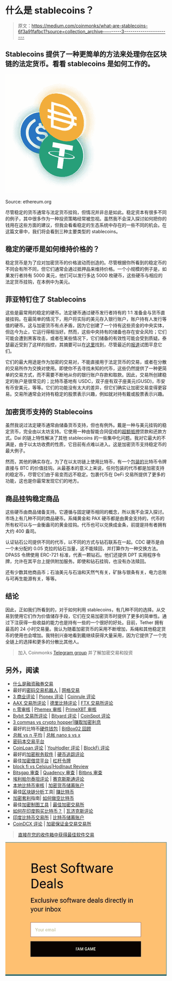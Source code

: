 # 什么是 stablecoins？

> 原文：<https://medium.com/coinmonks/what-are-stablecoins-6f3a91fafbc1?source=collection_archive---------3----------------------->

## Stablecoins 提供了一种更简单的方法来处理你在区块链的法定货币。看看 stablecoins 是如何工作的。

![](img/c127e6d59134a5aef63ccb523c357583.png)

Source: ethereum.org

尽管稳定的货币通常与法定货币挂钩，但情况并非总是如此。稳定资本有很多不同的例子，其中很多作为一种投资策略经常被忽视。虽然我不会深入探讨如何把你的钱用在这些方面的建议，但我会看看稳定的生态系统中存在的一些不同的机会。在这篇文章中，我们将会看到三种主要类型的 stablecoins。

## 稳定的硬币是如何维持价格的？

稳定货币是为了应对加密货币的价格波动而创造的。尽管根据你所看到的稳定币的不同会有所不同，但它们通常会通过抵押品来维持价格。一个小规模的例子是，如果发行者持有 5000 美元，他们可以发行多达 5000 枚硬币，这些硬币与相应的法定货币挂钩，在本例中为美元。

## **菲亚特钉住了 Stablecoins**

这些是最常用的稳定的硬币。法定硬币通过硬币发行者持有的 1:1 准备金与货币直接挂钩。在最简单的情况下，用户将实际的美元存入银行账户，账户持有人发行等值的硬币。这与加密货币有点矛盾，因为它创建了一个持有这些资金的中央实体，但迄今为止，它运行得相当好。然而，这些中央持有的储备也存在安全风险；它们可能会遭到黑客攻击，或者在某些情况下，它们储备的有效性可能会受到质疑。泰瑟最近受到了这样的指控，其摘要可以在[这里](https://cointelegraph.com/news/the-strange-story-of-tether-the-digital-money-that-claims-it-isnt-money)找到，尽管最近的[报道](https://cointelegraph.com/news/tether-stablecoin-is-fully-backed-says-new-assurance-report)试图平息它们。

它们的最大用途是作为加密的交易对，不能直接用于法定货币的交易，或者在分散的交易所作为交换对使用。即使你不去寻找未知的代币，这些仍然提供了一种更简单的交易方式，而不需要不断地从你的银行账户存款和取款。因此，交易所创建稳定的账户是很常见的；比特币基地有 USDC，双子座有双子座美元(GUSD)，币安有币安美元，等等。它们的功能没有太大的差异，但它们确实让加密交易变得更容易。交易所通常会对持有稳定的股票表示兴趣，例如就对持有戴或股票表示兴趣。

## **加密货币支持的 Stablecoins**

虽然我说过法定硬币通常由储备货币支持，但也有例外。戴是一种与美元挂钩的稳定货币，完全由以太坊支持。它使用一种由智能合同促成的[超额抵押](https://www.investopedia.com/terms/o/overcollateralization.asp)贷款和还款方式。Dai 的链上特性解决了其他 stablecoins 的一些集中化问题。我对它最大的不满是，由于以太坊收费的性质，它目前有点难以进入。这是加密货币支持稳定币的最大例子。

然而，其他的确实存在。为了在以太坊链上使用比特币，有一个[包装的](https://cointelegraph.com/explained/wrapped-crypto-tokens-explained)比特币令牌直接与 BTC 的价值挂钩。从最基本的意义上来说，任何包装的代币都是加密支持的稳定币，尽管它们由于易变而远不稳定。包裹代币在 DeFi 交易所提供了更多的功能，这也是你最常发现它们的地方。

## **商品挂钩稳定商品**

这些硬币由商品储备支持。它遵循与固定硬币相同的概念，所以我不会深入探讨。市场上有几种不同的商品硬币。系绳黄金和 PAX 硬币都是由黄金支持的，代币的所有权可以与一金衡盎司的黄金挂钩。代币也可以兑换成金条，前提是持有者拥有大约 400 盎司。

认证钻石公司提供不同的代币，以不同的方式与钻石联系在一起。CDC 硬币是由一个未分配的 0.05 克拉的钻石当量，这不能赎回，并打算作为一种交换方法。DPASS 令牌使用 ERC-721 标准，代表一颗钻石。他们还提供 DPT 实用程序令牌，允许在其平台上提供附加服务。即使和钻石挂钩，也没有办法赎回。

还有少数其他商品币；石油美元与石油和天然气有关，矿脉与银条有关，电力总账与可再生能源有关，等等。

## 结论

因此，正如我们所看到的，对于如何利用 stablecoins，有几种不同的选择。从交易到使用它们作为价值储存手段，它们在交易加密货币时提供了更多的简单性。通过下注获得一些收益的能力也是持有一些的一个很好的好处。目前，Tether 拥有最高的 24 小时交易量。我认为随着加密货币的采用不断增加，系绳和其他稳定货币的使用也会增加。我特别兴奋地看到戴继续获得大量采用，因为它提供了一个完全链上的选择和更多的分散比其他人。

> 加入 Coinmonks [Telegram group](https://t.me/joinchat/EPmjKpNYwRMsBI4p) 并了解加密交易和投资

## 另外，阅读

*   [什么是融资融券交易](https://blog.coincodecap.com/margin-trading)
*   最好的[密码交易机器人](/coinmonks/crypto-trading-bot-c2ffce8acb2a) | [网格交易](https://blog.coincodecap.com/grid-trading)
*   [3 商业评论](/coinmonks/3commas-review-an-excellent-crypto-trading-bot-2020-1313a58bec92) | [Pionex 评论](/coinmonks/pionex-review-exchange-with-crypto-trading-bot-1e459d0191ea) | [Coinrule 评论](/coinmonks/coinrule-review-2021-a-beginner-friendly-crypto-trading-bot-daf0504848ba)
*   [AAX 交易所评论](/coinmonks/aax-exchange-review-2021-67c5ea09330c) | [德里比特评论](/coinmonks/deribit-review-options-fees-apis-and-testnet-2ca16c4bbdb2) | [FTX 交易所评论](/coinmonks/ftx-crypto-exchange-review-53664ac1198f)
*   [n 零审核](/coinmonks/ngrave-zero-review-c465cf8307fc) | [Phemex 审核](/coinmonks/phemex-review-4cfba0b49e28) | [PrimeXBT 审核](/coinmonks/primexbt-review-88e0815be858)
*   [Bybit 交易所评论](/coinmonks/bybit-exchange-review-dbd570019b71) | [Bityard 评论](/coinmonks/bityard-review-7d104239be35) | [CoinSpot 评论](https://blog.coincodecap.com/coinspot-review)
*   [3 commas vs crypto hopper](/coinmonks/3commas-vs-pionex-vs-cryptohopper-best-crypto-bot-6a98d2baa203)|[赚取加密利息](/coinmonks/earn-crypto-interest-b10b810fdda3)
*   最好的比特币[硬件钱包](/coinmonks/the-best-cryptocurrency-hardware-wallets-of-2020-e28b1c124069?source=friends_link&sk=324dd9ff8556ab578d71e7ad7658ad7c) | [BitBox02 回顾](/coinmonks/bitbox02-review-your-swiss-bitcoin-hardware-wallet-c36c88fff29)
*   [总帐 vs n 平均](/coinmonks/ledger-vs-ngrave-zero-7e40f0c1d694) | [总帐 nano s vs x](/coinmonks/ledger-nano-s-vs-x-battery-hardware-price-storage-59a6663fe3b0)
*   [密码本交易平台](/coinmonks/top-10-crypto-copy-trading-platforms-for-beginners-d0c37c7d698c)
*   [CoinLoan 评论](/coinmonks/coinloan-review-18128b9badc4) | [YouHodler 评论](/coinmonks/youhodler-4-easy-ways-to-make-money-98969b9689f2) | [BlockFi 评论](/coinmonks/blockfi-review-53096053c097)
*   最好的[加密税务软件](/coinmonks/best-crypto-tax-tool-for-my-money-72d4b430816b) | [硬币追踪评论](/coinmonks/cointracking-review-a-reliable-cryptocurrency-tax-software-5114e3eb5737)
*   最佳[加密借贷平台](/coinmonks/top-5-crypto-lending-platforms-in-2020-that-you-need-to-know-a1b675cec3fa) | [杠杆令牌](/coinmonks/leveraged-token-3f5257808b22)
*   [block fi vs Celsius](/coinmonks/blockfi-vs-celsius-vs-hodlnaut-8a1cc8c26630)|[Hodlnaut Review](/coinmonks/hodlnaut-review-best-way-to-hodl-is-to-earn-interest-on-your-bitcoin-6658a8c19edf)
*   [Bitsgap 审查](/coinmonks/bitsgap-review-a-crypto-trading-bot-that-makes-easy-money-a5d88a336df2) | [Quadency 审查](/coinmonks/quadency-review-a-crypto-trading-automation-platform-3068eaa374e1) | [Bitbns 审查](/coinmonks/bitbns-review-38256a07e161)
*   [埃利帕尔泰坦评论](/coinmonks/ellipal-titan-review-85e9071dd029) | [赛克斯斯通评论](/coinmonks/secux-stone-hardware-wallet-review-15-discount-coupon-2020-7577032faa6e)
*   [本地比特币审核](/coinmonks/localbitcoins-review-6cc001c6ed56) | [加密货币储蓄账户](https://blog.coincodecap.com/cryptocurrency-savings-accounts)
*   最佳[区块链分析](https://bitquery.io/blog/best-blockchain-analysis-tools-and-software)工具| [赚比特币](/coinmonks/earn-bitcoin-6e8bd3c592d9)
*   [加密套利](/coinmonks/crypto-arbitrage-guide-how-to-make-money-as-a-beginner-62bfe5c868f6)指南| [如何做空比特币](/coinmonks/how-to-short-bitcoin-568a2d0b4ae5)
*   最佳[加密制图工具](/coinmonks/what-are-the-best-charting-platforms-for-cryptocurrency-trading-85aade584d80) | [最佳加密交易所](/coinmonks/crypto-exchange-dd2f9d6f3769)
*   [如何在印度购买比特币？](/coinmonks/buy-bitcoin-in-india-feb50ddfef94) | [瓦济克斯评论](/coinmonks/wazirx-review-5c811b074f5b)
*   [印度比特币交易所](/coinmonks/bitcoin-exchange-in-india-7f1fe79715c9) | [比特币储蓄账户](/coinmonks/bitcoin-savings-account-e65b13f92451)
*   [CoinDCX 评论](/coinmonks/coindcx-review-8444db3621a2) | [加密保证金交易交易所](https://blog.coincodecap.com/crypto-margin-trading-exchanges)

> [直接在您的收件箱中获得最佳软件交易](/coinmonks/newsletters/coinmonks)

[![](img/160ce73bd06d46c2250251e7d5969f9d.png)](https://medium.com/coinmonks/newsletters/coinmonks)